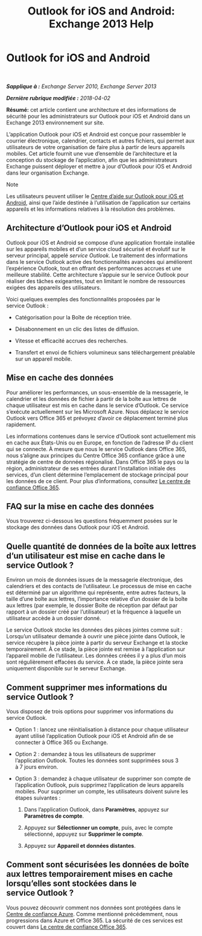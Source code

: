 ﻿---
title: 'Outlook for iOS and Android: Exchange 2013 Help'
TOCTitle: Outlook for iOS and Android
ms:assetid: 3a66817c-30da-4965-a6db-2955b5365b0f
ms:mtpsurl: https://technet.microsoft.com/fr-fr/library/Mt465744(v=EXCHG.150)
ms:contentKeyID: 70061277
ms.date: 05/23/2018
mtps_version: v=EXCHG.150
ms.translationtype: MT
---

# Outlook for iOS and Android

 

_**Sapplique à :** Exchange Server 2010, Exchange Server 2013_

_**Dernière rubrique modifiée :** 2018-04-02_

**Résumé:**  cet article contient une architecture et des informations de sécurité pour les administrateurs sur Outlook pour iOS et Android dans un Exchange 2013 environnement sur site.

L’application Outlook pour iOS et Android est conçue pour rassembler le courrier électronique, calendrier, contacts et autres fichiers, qui permet aux utilisateurs de votre organisation de faire plus à partir de leurs appareils mobiles. Cet article fournit une vue d’ensemble de l’architecture et la conception du stockage de l’application, afin que les administrateurs Exchange puissent déployer et mettre à jour d’Outlook pour iOS et Android dans leur organisation Exchange.

> [!NOTE]
> Les utilisateurs peuvent utiliser le <a href="https://support.office.com/fr-fr/article/outlook-for-ios-and-android-help-center-cd84214e-a5ac-4e95-9ea3-e07f78d0cde6">Centre d’aide sur Outlook pour iOS et Android</a>, ainsi que l’aide destinée à l’utilisation de l’application sur certains appareils et les informations relatives à la résolution des problèmes.


## Architecture d’Outlook pour iOS et Android

Outlook pour iOS et Android se compose d’une application frontale installée sur les appareils mobiles et d’un service cloud sécurisé et évolutif sur le serveur principal, appelé *service Outlook*. Le traitement des informations dans le service Outlook active des fonctionnalités avancées qui améliorent l’expérience Outlook, tout en offrant des performances accrues et une meilleure stabilité. Cette architecture s’appuie sur le service Outlook pour réaliser des tâches exigeantes, tout en limitant le nombre de ressources exigées des appareils des utilisateurs.

Voici quelques exemples des fonctionnalités proposées par le service Outlook :

  - Catégorisation pour la Boîte de réception triée.

  - Désabonnement en un clic des listes de diffusion.

  - Vitesse et efficacité accrues des recherches.

  - Transfert et envoi de fichiers volumineux sans téléchargement préalable sur un appareil mobile.

## Mise en cache des données

Pour améliorer les performances, un sous-ensemble de la messagerie, le calendrier et les données de fichier à partir de la boîte aux lettres de chaque utilisateur est mis en cache dans le service d’Outlook. Ce service s’exécute actuellement sur les Microsoft Azure. Nous déplacez le service Outlook vers Office 365 et prévoyez d’avoir ce déplacement terminé plus rapidement.

Les informations contenues dans le service d’Outlook sont actuellement mis en cache aux États-Unis ou en Europe, en fonction de l’adresse IP du client qui se connecte. À mesure que nous le service Outlook dans Office 365, nous s’aligne aux principes du Centre Office 365 confiance grâce à une stratégie de centre de données régionalisé. Dans Office 365 le pays ou la région, administrateur de ses entrées durant l’installation initiale des services, d’un client détermine l’emplacement de stockage principal pour les données de ce client. Pour plus d’informations, consultez [Le centre de confiance Office 365](https://go.microsoft.com/fwlink/p/?linkid=525776).

## FAQ sur la mise en cache des données

Vous trouverez ci-dessous les questions fréquemment posées sur le stockage des données dans Outlook pour iOS et Android.

## Quelle quantité de données de la boîte aux lettres d’un utilisateur est mise en cache dans le service Outlook ?

Environ un mois de données issues de la messagerie électronique, des calendriers et des contacts de l’utilisateur. Le processus de mise en cache est déterminé par un algorithme qui représente, entre autres facteurs, la taille d’une boîte aux lettres, l’importance relative d’un dossier de la boîte aux lettres (par exemple, le dossier Boîte de réception par défaut par rapport à un dossier créé par l’utilisateur) et la fréquence à laquelle un utilisateur accède à un dossier donné.

Le service Outlook stocke les données des pièces jointes comme suit : Lorsqu’un utilisateur demande à ouvrir une pièce jointe dans Outlook, le service récupère la pièce jointe à partir du serveur Exchange et la stocke temporairement. À ce stade, la pièce jointe est remise à l’application sur l’appareil mobile de l’utilisateur. Les données créées il y a plus d’un mois sont régulièrement effacées du service. À ce stade, la pièce jointe sera uniquement disponible sur le serveur Exchange.

## Comment supprimer mes informations du service Outlook ?

Vous disposez de trois options pour supprimer vos informations du service Outlook.

  - Option 1 : lancez une réinitialisation à distance pour chaque utilisateur ayant utilisé l’application Outlook pour iOS et Android afin de se connecter à Office 365 ou Exchange.

  - Option 2 : demandez à tous les utilisateurs de supprimer l’application Outlook. Toutes les données sont supprimées sous 3 à 7 jours environ.

  - Option 3 : demandez à chaque utilisateur de supprimer son compte de l’application Outlook, puis supprimez l’application de leurs appareils mobiles. Pour supprimer un compte, les utilisateurs doivent suivre les étapes suivantes :
    
    1.  Dans l’application Outlook, dans **Paramètres**, appuyez sur **Paramètres de compte**.
    
    2.  Appuyez sur **Sélectionner un compte**, puis, avec le compte sélectionné, appuyez sur **Supprimer le compte**.
    
    3.  Appuyez sur **Appareil et données distantes**.

## Comment sont sécurisées les données de boîte aux lettres temporairement mises en cache lorsqu’elles sont stockées dans le service Outlook ?

Vous pouvez découvrir comment nos données sont protégées dans le [Centre de confiance Azure](https://azure.microsoft.com/support/trust-center/). Comme mentionné précédemment, nous progressions dans Azure et Office 365. La sécurité de ces services est couvert dans [Le centre de confiance Office 365](https://go.microsoft.com/fwlink/p/?linkid=525776).

